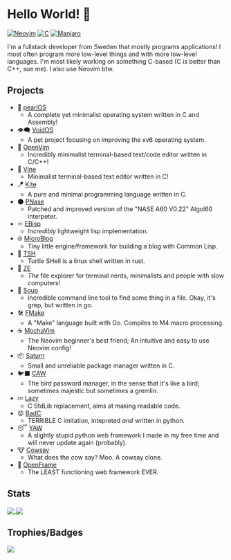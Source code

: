 # Hello World! 👋

[![Neovim](https://img.shields.io/badge/Code%20Editor-Neovim-grey?logo=neovim&logoColor=white&labelColor=26d931&style=for-the-badge)]()
[![C](https://img.shields.io/badge/Favourite%20Language-C-grey?logo=c&logoColor=white&labelColor=blue&style=for-the-badge)](/)
[![Manjaro](https://img.shields.io/badge/Operating%20System-Manjaro-grey?logo=manjaro&logoColor=white&labelColor=2cd33b&style=for-the-badge)](/)

I'm a fullstack developer from Sweden that mostly programs applications! I most often program more low-level things and with more
low-level languages. I'm most likely working on something C-based (C is better than C++, sue me). I also use Neovim btw.

## Projects

* 🦪 [pearlOS](/pearlOS)
  * A complete yet minimalist operating system written in C and Assembly! 
* 👁️‍🗨️ [VoidOS](/voidos)
  * A pet project focusing on improving the xv6 operating system.
* 📜 [OpenVim](/openvim)
  * Incredibly minimalist terminal-based text/code editor written in C/C++!
* 📝 [Vine](/vine)
  * Minimalist terminal-based text editor written in C!
* 🪁 [Kite](kite)
  * A pure and minimal programming language written in C.
* 🌑 [PNase](/PNase)
  * Patched and improved version of the "NASE A60 V0.22" Algol60 interpeter.
* ♾️ [EBisp](/ebisp)
  * *Incredibly* lightweight lisp implementation.
* 🌐 [MicroBlog](/microblog)
  * Tiny little engine/framework for building a blog with Common Lisp.
* 🐢 [TSH](/tsh)
  * Turtle SHell is a linux shell written in rust.
* 📂 [ZE](/ze)
  * *The* file explorer for terminal nerds, minimalists and people with slow computers!
* 🍲 [Soup](/soup)
  * Incredible command line tool to find some thing in a file. Okay, it's grep, but written in go.
* 🛠️ [FMake](/FMake)
  * A "Make" language built with Go. Compiles to M4 macro processing.
* ☕ [MochaVim](/MochaVim)
  * The Neovim beginner's best friend; An intuitive and easy to use Neovim config!
* 📦 [Saturn](/saturn)
  * Small and unreliable package manager written in C.
* 🐦‍⬛ [CAW](/caw)
  * The bird password manager, in the sense that it's like a bird; sometimes majestic but sometimes a gremlin.
* 💤 [Lazy](/lazy)
  * C StdLib replacement, aims at making readable code.
* 😡 [BadC](/BadC)
  * TERRIBLE C imitation, intepreted *and* written in python.
* 😴 [YAW](/yaw)
  * A slightly stupid python web framework I made in my free time and will never update again (probably).
* 🐮 [Cowsay](/cowsay)
  * What does the cow say? Moo. A cowsay clone.
* 🧩 [OpenFrame](/openframe)
  * The LEAST functioning web framework EVER.

## Stats

<a href="">
  <img align="center" src="https://github-readme-stats.vercel.app/api?username=ElisStaaf&theme=nord&border_radius=0&show_icons=true&layout=compact&bg_color=12151f&title_color=ffffff&icon_color=3780e8&text_color=ffffff&border_color=33366100" />
</a>
<a href="">
  <img align="center" src="https://github-readme-stats.vercel.app/api/top-langs?username=ElisStaaf&theme=nord&layout=compact&border_radius=0&bg_color=12151f&title_color=ffffff&icon_color=3780e8&text_color=ffffff&border_color=33366100" />
</a>

## Trophies/Badges

<a href="">
  <img align="center" src="https://github-profile-trophy.vercel.app/?username=ElisStaaf&theme=onedark&no-frame=true&margin-w=10&column=10" />
</a>
